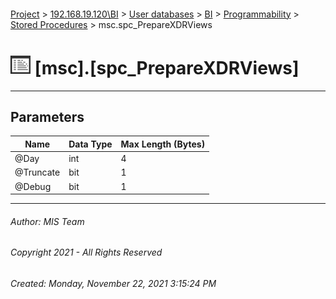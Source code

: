 #### 

[Project](../../../../../index.md) > [192.168.19.120\\BI](../../../../index.md) > [User databases](../../../index.md) > [BI](../../index.md) > [Programmability](../index.md) > [Stored Procedures](Stored_Procedures.md) > msc.spc_PrepareXDRViews

# ![Stored Procedures](../../../../../Images/StoredProcedure32.png) [msc].[spc_PrepareXDRViews]

---

## <a name="#parameters"></a>Parameters

| Name | Data Type | Max Length (Bytes) |
|---|---|---|
| @Day | int | 4 |
| @Truncate | bit | 1 |
| @Debug | bit | 1 |


---

###### Author:  MIS Team

###### Copyright 2021 - All Rights Reserved

###### Created: Monday, November 22, 2021 3:15:24 PM

